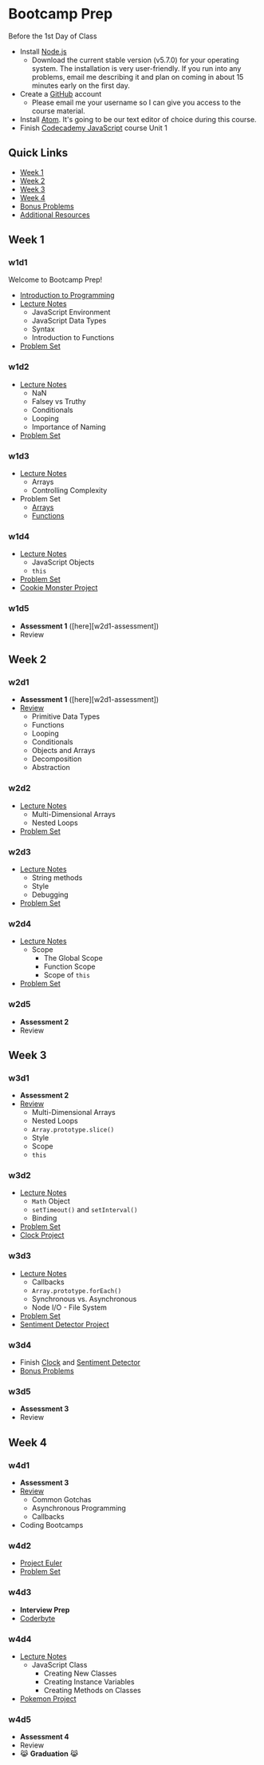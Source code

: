 # Bootcamp Prep

Before the 1st Day of Class
+ Install [Node.js][node]
  + Download the current stable version (v5.7.0) for your operating system. The installation is very user-friendly. If you run into any problems, email me describing it and plan on coming in about 15 minutes early on the first day.
+ Create a [GitHub][github] account
  + Please email me your username so I can give you access to the course material.
+ Install [Atom][atom]. It's going to be our text editor of choice during this course.
+ Finish [Codecademy JavaScript][codecademy] course Unit 1


[node]:https://nodejs.org/en/download/stable/
[github]:https://github.com/
[atom]:https://atom.io/
[codecademy]:https://www.codecademy.com/learn/javascript

## Quick Links
  + [Week 1](./w1/README.md)
  + [Week 2](./w2/README.md)
  + [Week 3](./w3/README.md)
  + [Week 4](./w4/README.md)
  + [Bonus Problems](./bonus.md)
  + [Additional Resources](./resources.md)

## Week 1

### w1d1
Welcome to Bootcamp Prep!
+ [Introduction to Programming][w1d1-lecture-notes]
+ [Lecture Notes][w1d1-js-lecture-notes]
  + JavaScript Environment
  + JavaScript Data Types
  + Syntax
  + Introduction to Functions
+ [Problem Set][w1d1-pset]

[w1d1-lecture-notes]:./w1/d1/lecture_notes.md
[w1d1-js-lecture-notes]:./w1/d1/js_lecture_notes.md
[w1d1-pset]:./w1/d1/problem_set.md

### w1d2
+ [Lecture Notes][w1d2-lecture-notes]
  + NaN
  + Falsey vs Truthy
  + Conditionals
  + Looping
  + Importance of Naming
+ [Problem Set][w1d2-pset]

[w1d2-lecture-notes]:./w1/d2/lecture_notes.md
[w1d2-pset]:./w1/d2/problem_set.md

### w1d3
+ [Lecture Notes][w1d3-lecture-notes]
  + Arrays
  + Controlling Complexity
+ Problem Set
  + [Arrays][w1d3-pset-arrays]
  + [Functions][w1d3-pset-functions]

[w1d3-lecture-notes]:./w1/d3/lecture_notes.md
[w1d3-pset-arrays]:./w1/d3/problem_set/arrays.md
[w1d3-pset-functions]:./w1/d3/problem_set/functions.md

### w1d4
+ [Lecture Notes][w1d4-lecture-notes]
  + JavaScript Objects
  + `this`
+ [Problem Set][w1d4-pset]
+ [Cookie Monster Project][cookie-monster]

[w1d4-lecture-notes]:./w1/d4/lecture_notes.md
[w1d4-pset]:./w1/d4/problem_set.md
[cookie-monster]:./w1/d4/cookie_monster

### w1d5
+ **Assessment 1** ([here][w2d1-assessment])
+ Review

[w1d5-assessment]:./w1/w5/assessment

## Week 2

### w2d1
+ **Assessment 1** ([here][w2d1-assessment])
+ [Review][w2d1-lecture-notes]
  + Primitive Data Types
  + Functions
  + Looping
  + Conditionals
  + Objects and Arrays
  + Decomposition
  + Abstraction

[w1d5-assessment]:./w2/d1/assessment
[w2d1-lecture-notes]:./w2/d1/lecture_notes.md

### w2d2
+ [Lecture Notes][w2d2-lecture-notes]
  + Multi-Dimensional Arrays
  + Nested Loops
+ [Problem Set][w2d2-pset]

[w2d2-lecture-notes]:./w2/d2/lecture_notes.md
[w2d2-pset]:./w2/d2/problem_set.md

### w2d3
+ [Lecture Notes][w2d3-lecture-notes]
  + String methods
  + Style
  + Debugging
+ [Problem Set][w2d3-pset]

[w2d3-lecture-notes]:./w2/d3/lecture_notes.md
[w2d3-pset]:./w2/d3/problem_set.md

### w2d4
+ [Lecture Notes][w2d4-lecture-notes]
  + Scope
    + The Global Scope
    + Function Scope
    + Scope of `this`
+ [Problem Set][w2d4-pset]

[w2d4-lecture-notes]:./w2/d4/lecture_notes.md
[w2d4-pset]:./w2/d4/problem_set.md

### w2d5
+ **Assessment 2**
+ Review

## Week 3

### w3d1
+ **Assessment 2**
+ [Review][w3d1-lecture-notes]
  + Multi-Dimensional Arrays
  + Nested Loops
  + `Array.prototype.slice()`
  + Style
  + Scope
  + `this`

[w3d1-lecture-notes]:./w3/d1/lecture_notes.md

### w3d2
+ [Lecture Notes][w3d2-lecture-notes]
  + `Math` Object
  + `setTimeout()` and `setInterval()`
  + Binding
+ [Problem Set][w3d2-pset]
+ [Clock Project][clock]

[w3d2-lecture-notes]:./w3/d2/lecture_notes.md
[w3d2-pset]:./w3/d2/problem_set.md
[clock]:./w3/d2/clock.md

### w3d3
+ [Lecture Notes][w3d3-lecture-notes]
  + Callbacks
  + `Array.prototype.forEach()`
  + Synchronous vs. Asynchronous
  + Node I/O - File System
+ [Problem Set][w3d3-pset]
+ [Sentiment Detector Project][sentiment-detector]

[w3d3-lecture-notes]:./w3/d3/lecture_notes.md
[w3d3-pset]:./w3/d3/problem_set.md
[sentiment-detector]:./w3/d3/sentiment_detector

### w3d4
+ Finish [Clock][clock] and [Sentiment Detector][sentiment-detector]
+ [Bonus Problems](./bonus.md)

### w3d5
+ **Assessment 3**
+ Review

## Week 4

### w4d1
+ **Assessment 3**
+ [Review][w4d1-lecture-notes]
  + Common Gotchas
  + Asynchronous Programming
  + Callbacks
+ Coding Bootcamps

[w4d1-lecture-notes]:./w4/d1/lecture_notes.md

### w4d2
+ [Project Euler](https://projecteuler.net/archives)
+ [Problem Set][w4d2-pset]

[w4d2-pset]:./w4/d2/problem_set.md

### w4d3
 * **Interview Prep**
 * [Coderbyte](https://coderbyte.com/challenges/)

### w4d4
+ [Lecture Notes][w4d4-lecture-notes]
  + JavaScript Class
    + Creating New Classes
    + Creating Instance Variables
    + Creating Methods on Classes
+ [Pokemon Project][pokemon]

[w4d4-lecture-notes]:./w4/d4/lecture_notes.md
[pokemon]:./w4/d4/pokemon/class.md

### w4d5
+ **Assessment 4**
+ Review
+ :joy_cat: **Graduation** :joy_cat:
